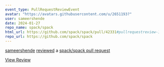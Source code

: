 ```yaml
---
event_type: PullRequestReviewEvent
avatar: "https://avatars.githubusercontent.com/u/2651193?"
user: sameershende
date: 2024-01-27
repo_name: spack/spack
html_url: https://github.com/spack/spack/pull/42331#pullrequestreview-1846770873
repo_url: https://github.com/spack/spack
---
```


<a href='https://github.com/sameershende' target='_blank'>sameershende</a> <a href='https://github.com/spack/spack/pull/42331#pullrequestreview-1846770873' target='_blank'>reviewed</a> a <a href='https://github.com/spack/spack/pull/42331' target='_blank'>spack/spack pull request</a>

<small></small>

<a href='https://github.com/spack/spack/pull/42331#pullrequestreview-1846770873' target='_blank'>View Review</a>